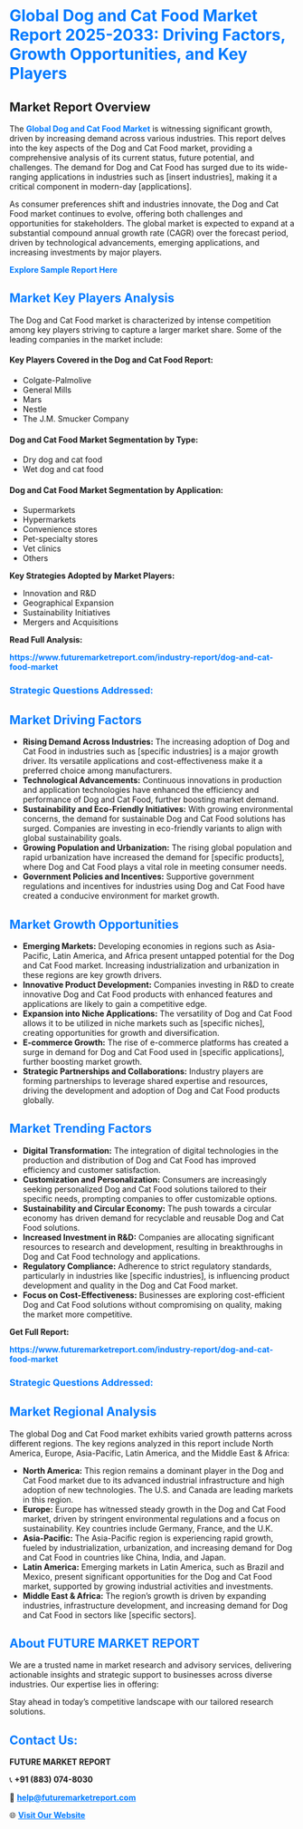 <h1 style="color: #007BFF;">Global Dog and Cat Food Market Report 2025-2033: Driving Factors, Growth Opportunities, and Key Players</h1>

<section id="overview">
<h2>Market Report Overview</h2>
<p>The <a href="https://www.futuremarketreport.com/industry-report/dog-and-cat-food-market" style="color: #007BFF; text-decoration: none;"><strong>Global Dog and Cat Food Market</strong></a> is witnessing significant growth, driven by increasing demand across various industries. This report delves into the key aspects of the Dog and Cat Food market, providing a comprehensive analysis of its current status, future potential, and challenges. The demand for Dog and Cat Food has surged due to its wide-ranging applications in industries such as [insert industries], making it a critical component in modern-day [applications].</p>
<p>As consumer preferences shift and industries innovate, the Dog and Cat Food market continues to evolve, offering both challenges and opportunities for stakeholders. The global market is expected to expand at a substantial compound annual growth rate (CAGR) over the forecast period, driven by technological advancements, emerging applications, and increasing investments by major players.</p>
</section>

<section id="overview">
<p><a href="https://www.futuremarketreport.com/request-sample/reportId=56822" style="color: #007BFF; text-decoration: none;"><strong>Explore Sample Report Here</strong></a></p>
</section>

<section id="key-players">
<h2 style="color: #007BFF;">Market Key Players Analysis</h2>
<p>The Dog and Cat Food market is characterized by intense competition among key players striving to capture a larger market share. Some of the leading companies in the market include:</p>
<h4>Key Players Covered in the Dog and Cat Food Report:</h4>
<ul><li>Colgate-Palmolive</li><li>General Mills</li><li>Mars</li><li>Nestle</li><li>The J.M. Smucker Company</li></ul>
<h4>Dog and Cat Food Market Segmentation by Type:</h4>
<ul><li>Dry dog and cat food</li><li>Wet dog and cat food</li></ul>

<h4>Dog and Cat Food Market Segmentation by Application:</h4>
<ul><li>Supermarkets</li><li>Hypermarkets</li><li>Convenience stores</li><li>Pet-specialty stores</li><li>Vet clinics</li><li>Others</li></ul>
<p><strong>Key Strategies Adopted by Market Players:</strong></p>
<ul>
<li>Innovation and R&D</li>
<li>Geographical Expansion</li>
<li>Sustainability Initiatives</li>
<li>Mergers and Acquisitions</li>
</ul>
</section>

<section>
<p><strong>Read Full Analysis: </strong></p><a href="https://www.futuremarketreport.com/industry-report/dog-and-cat-food-market" style="color: #007BFF; text-decoration: none;"><strong>https://www.futuremarketreport.com/industry-report/dog-and-cat-food-market</strong></a>
<h3 style="color: #007BFF;">Strategic Questions Addressed:</h3>
</section>

<section id="driving-factors">
<h2 style="color: #007BFF;">Market Driving Factors</h2>
<ul>
<li><strong>Rising Demand Across Industries:</strong> The increasing adoption of Dog and Cat Food in industries such as [specific industries] is a major growth driver. Its versatile applications and cost-effectiveness make it a preferred choice among manufacturers.</li>
<li><strong>Technological Advancements:</strong> Continuous innovations in production and application technologies have enhanced the efficiency and performance of Dog and Cat Food, further boosting market demand.</li>
<li><strong>Sustainability and Eco-Friendly Initiatives:</strong> With growing environmental concerns, the demand for sustainable Dog and Cat Food solutions has surged. Companies are investing in eco-friendly variants to align with global sustainability goals.</li>
<li><strong>Growing Population and Urbanization:</strong> The rising global population and rapid urbanization have increased the demand for [specific products], where Dog and Cat Food plays a vital role in meeting consumer needs.</li>
<li><strong>Government Policies and Incentives:</strong> Supportive government regulations and incentives for industries using Dog and Cat Food have created a conducive environment for market growth.</li>
</ul>
</section>

<section id="growth-opportunities">
<h2 style="color: #007BFF;">Market Growth Opportunities</h2>
<ul>
<li><strong>Emerging Markets:</strong> Developing economies in regions such as Asia-Pacific, Latin America, and Africa present untapped potential for the Dog and Cat Food market. Increasing industrialization and urbanization in these regions are key growth drivers.</li>
<li><strong>Innovative Product Development:</strong> Companies investing in R&D to create innovative Dog and Cat Food products with enhanced features and applications are likely to gain a competitive edge.</li>
<li><strong>Expansion into Niche Applications:</strong> The versatility of Dog and Cat Food allows it to be utilized in niche markets such as [specific niches], creating opportunities for growth and diversification.</li>
<li><strong>E-commerce Growth:</strong> The rise of e-commerce platforms has created a surge in demand for Dog and Cat Food used in [specific applications], further boosting market growth.</li>
<li><strong>Strategic Partnerships and Collaborations:</strong> Industry players are forming partnerships to leverage shared expertise and resources, driving the development and adoption of Dog and Cat Food products globally.</li>
</ul>
</section>

<section id="trending-factors">
<h2 style="color: #007BFF;">Market Trending Factors</h2>
<ul>
<li><strong>Digital Transformation:</strong> The integration of digital technologies in the production and distribution of Dog and Cat Food has improved efficiency and customer satisfaction.</li>
<li><strong>Customization and Personalization:</strong> Consumers are increasingly seeking personalized Dog and Cat Food solutions tailored to their specific needs, prompting companies to offer customizable options.</li>
<li><strong>Sustainability and Circular Economy:</strong> The push towards a circular economy has driven demand for recyclable and reusable Dog and Cat Food solutions.</li>
<li><strong>Increased Investment in R&D:</strong> Companies are allocating significant resources to research and development, resulting in breakthroughs in Dog and Cat Food technology and applications.</li>
<li><strong>Regulatory Compliance:</strong> Adherence to strict regulatory standards, particularly in industries like [specific industries], is influencing product development and quality in the Dog and Cat Food market.</li>
<li><strong>Focus on Cost-Effectiveness:</strong> Businesses are exploring cost-efficient Dog and Cat Food solutions without compromising on quality, making the market more competitive.</li>
</ul>
</section>

<section>
<p><strong>Get Full Report: </strong></p><a href="https://www.futuremarketreport.com/industry-report/dog-and-cat-food-market" style="color: #007BFF; text-decoration: none;"><strong>https://www.futuremarketreport.com/industry-report/dog-and-cat-food-market</strong></a>
<h3 style="color: #007BFF;">Strategic Questions Addressed:</h3>
</section>


<section id="regional-analysis">
<h2 style="color: #007BFF;">Market Regional Analysis</h2>
<p>The global Dog and Cat Food market exhibits varied growth patterns across different regions. The key regions analyzed in this report include North America, Europe, Asia-Pacific, Latin America, and the Middle East & Africa:</p>
<ul>
<li><strong>North America:</strong> This region remains a dominant player in the Dog and Cat Food market due to its advanced industrial infrastructure and high adoption of new technologies. The U.S. and Canada are leading markets in this region.</li>
<li><strong>Europe:</strong> Europe has witnessed steady growth in the Dog and Cat Food market, driven by stringent environmental regulations and a focus on sustainability. Key countries include Germany, France, and the U.K.</li>
<li><strong>Asia-Pacific:</strong> The Asia-Pacific region is experiencing rapid growth, fueled by industrialization, urbanization, and increasing demand for Dog and Cat Food in countries like China, India, and Japan.</li>
<li><strong>Latin America:</strong> Emerging markets in Latin America, such as Brazil and Mexico, present significant opportunities for the Dog and Cat Food market, supported by growing industrial activities and investments.</li>
<li><strong>Middle East & Africa:</strong> The region’s growth is driven by expanding industries, infrastructure development, and increasing demand for Dog and Cat Food in sectors like [specific sectors].</li>
</ul>
</section>

<footer>
<h2 style="color: #007BFF;">About FUTURE MARKET REPORT</h2>
<p>We are a trusted name in market research and advisory services, delivering actionable insights and strategic support to businesses across diverse industries. Our expertise lies in offering:</p>

<p>Stay ahead in today’s competitive landscape with our tailored research solutions.</p>

<h2 style="color: #007BFF;">Contact Us:</h2>
<p><strong>FUTURE MARKET REPORT</strong></p>
<p>📞 <strong>+91 (883) 074-8030</strong></p>
<p>📧 <strong><a href="mailto:help@futuremarketreport.com" style="color: #007BFF;">help@futuremarketreport.com</a></strong></p>
<p>🌐 <strong><a href="https://www.futuremarketreport.com/" style="color: #007BFF;">Visit Our Website</a></strong></p>
</footer>